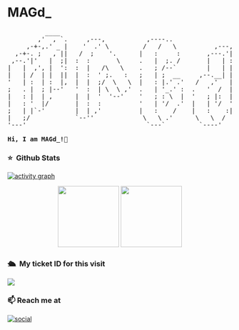 # MAGd_
<pre>
          ____                                                             
        ,'  , `.     ,---,           ,----..                               
     ,-+-,.' _ |    '  .' \         /   /   \          ,---,               
  ,-+-. ;   , ||   /  ;    '.      |   :     :       ,---.'|               
 ,--.'|'   |  ;|  :  :       \     .   |  ;. /       |   | :               
|   |  ,', |  ':  :  |   /\   \    .   ; /--`        |   | |               
|   | /  | |  ||  |  :  ' ;.   :   ;   | ;  __     ,--.__| |               
'   | :  | :  |,  |  |  ;/  \   \  |   : |.' .'   /   ,'   |               
;   . |  ; |--'   '  :  | \  \ ,'  .   | '_.' :  .   '  /  |               
|   : |  | ,      |  |  '  '--'    '   ; : \  |  '   ; |:  |           ___  
|   : '  |/       |  :  :          '   | '/  .'  |   | '/  '        .'  .`| 
;   | |`-'        |  | ,'          |   :    /    |   :    :|     .'  .'   : 
|   ;/            `--''             \   \ .'      \   \  /    ,---, '   .'  
'---'                                `---`         `----'     ;   |  .'     
                                                              `---'         
<strong>Hi, I am MAGd_!👋 </strong>
</pre> 


### ⭐️ &nbsp;Github Stats

[![activity graph](https://activity-graph.herokuapp.com/graph?username=mag10d&custom_title=MAGd_%20activity%20graph&theme=high-contrast&hide_border=true)](https://github.com/mag10d/github-readme-activity-graph)

<p align="center">
  <img height="137px" src="https://github-readme-stats.vercel.app/api?username=mag10d&hide_title=true&hide_border=true&show_icons=true&include_all_commits=true&count_private=true&line_height=21&theme=dark" /> <img height="137px" src="https://github-readme-stats.vercel.app/api/top-langs/?username=mag10d&hide=html&hide_title=true&hide_border=true&layout=compact&langs_count=8&theme=dark" />
</p>


### 🛳 &nbsp;My ticket ID for this visit
<img src="https://profile-counter.glitch.me/MAG10d/count.svg" />


### 📫 Reach me at

[![social](https://img.shields.io/static/v1?label=&message=Discord&color=0d1117&logo=Discord&logoColor=FFFFFF)](https://discord.com/users/528891881577381899)

